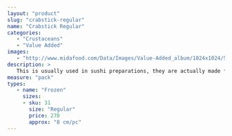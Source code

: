 ```yaml
---
layout: "product"
slug: "crabstick-regular"
name: "Crabstick Regular"
categories:
   - "Crustaceans"
   - "Value Added"
images:
   - "http://www.midafood.com/Data/Images/Value-Added_album/1024x1024/54ace7995003e580.jpg"
description: >
   This is usually used in sushi preparations, they are actually made from fish good quality product should resemble and taste like real crab leg meat.
measure: "pack"
types: 
   - name: "Frozen"
     sizes: 
     - sku: 31
       size: "Regular"
       price: 270
       approx: "8 cm/pc"
---
```

